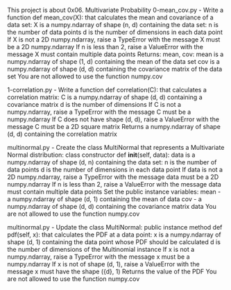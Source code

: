 This project is about 0x06. Multivariate Probability
0-mean_cov.py - Write a function def mean_cov(X): that calculates the mean and covariance of a data set:
X is a numpy.ndarray of shape (n, d) containing the data set:
n is the number of data points
d is the number of dimensions in each data point
If X is not a 2D numpy.ndarray, raise a TypeError with the message X must be a 2D numpy.ndarray
If n is less than 2, raise a ValueError with the message X must contain multiple data points
Returns: mean, cov:
mean is a numpy.ndarray of shape (1, d) containing the mean of the data set
cov is a numpy.ndarray of shape (d, d) containing the covariance matrix of the data set
You are not allowed to use the function numpy.cov

1-correlation.py - Write a function def correlation(C): that calculates a correlation matrix:
C is a numpy.ndarray of shape (d, d) containing a covariance matrix
d is the number of dimensions
If C is not a numpy.ndarray, raise a TypeError with the message C must be a numpy.ndarray
If C does not have shape (d, d), raise a ValueError with the message C must be a 2D square matrix
Returns a numpy.ndarray of shape (d, d) containing the correlation matrix

multinormal.py - Create the class MultiNormal that represents a Multivariate Normal distribution:
class constructor def __init__(self, data):
data is a numpy.ndarray of shape (d, n) containing the data set:
n is the number of data points
d is the number of dimensions in each data point
If data is not a 2D numpy.ndarray, raise a TypeError with the message data must be a 2D numpy.ndarray
If n is less than 2, raise a ValueError with the message data must contain multiple data points
Set the public instance variables:
mean - a numpy.ndarray of shape (d, 1) containing the mean of data
cov - a numpy.ndarray of shape (d, d) containing the covariance matrix data
You are not allowed to use the function numpy.cov

multinormal.py - Update the class MultiNormal:
public instance method def pdf(self, x): that calculates the PDF at a data point:
x is a numpy.ndarray of shape (d, 1) containing the data point whose PDF should be calculated
d is the number of dimensions of the Multinomial instance
If x is not a numpy.ndarray, raise a TypeError with the message x must be a numpy.ndarray
If x is not of shape (d, 1), raise a ValueError with the message x must have the shape ({d}, 1)
Returns the value of the PDF
You are not allowed to use the function numpy.cov
